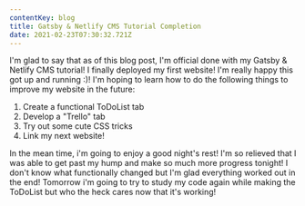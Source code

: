 ```yaml
---
contentKey: blog
title: Gatsby & Netlify CMS Tutorial Completion
date: 2021-02-23T07:30:32.721Z
---
```

I'm glad to say that as of this blog post, I'm official done with my Gatsby & Netlify CMS tutorial! I finally deployed my first website! I'm really happy this got up and running :)! I'm hoping to learn how to do the following things to improve my website in the future:

1. Create a functional ToDoList tab 
2. Develop a "Trello" tab
3. Try out some cute CSS tricks
4. Link my next website! 


In the mean time, i'm going to enjoy a good night's rest! I'm so relieved that I was able to get past my hump and make so much more progress tonight! I don't know what functionally changed but I'm glad everything worked out in the end! Tomorrow i'm going to try to study my code again while making the ToDoList but who the heck cares now that it's working!    

